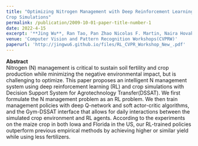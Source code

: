 ```yaml
---
title: "Optimizing Nitrogen Management with Deep Reinforcement Learning and
Crop Simulations"
permalink: /publication/2009-10-01-paper-title-number-1
date: 2022-4-15
excerpt: '**Jing Wu**, Ran Tao, Pan Zhao Nicolas F. Martin, Naira Hovakimyan'
venue: 'Computer Vision and Pattern Recognition Workshops(CVPRW)'
paperurl: 'http://jingwu6.github.io/files/RL_CVPR_Workshop_New_.pdf'
---
```


**Abstract** \
Nitrogen (N) management is critical to sustain soil fertility and crop production while minimizing the negative environmental impact, but is challenging to optimize. This paper proposes an intelligent N management system using deep reinforcement learning (RL) and crop simulations with Decision Support System for Agrotechnology Transfer(DSSAT). We first formulate the N management problem as an RL problem. We then train management policies with deep Q-network and soft actor-critic algorithms, and the Gym-DSSAT interface that allows for daily interactions between the simulated crop environment and RL agents. According to the experiments on the maize crop in both Iowa and Florida in the US, our RL-trained policies outperform previous empirical methods by achieving higher or similar yield while using less fertilizers.
